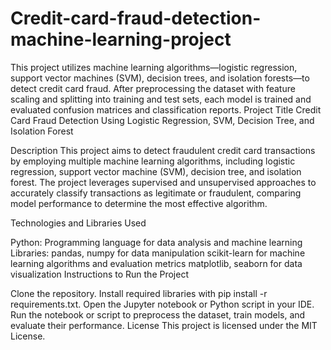 # Credit-card-fraud-detection-machine-learning-project
This project utilizes machine learning algorithms—logistic regression, support vector machines (SVM), decision trees, and isolation forests—to detect credit card fraud. After preprocessing the dataset with feature scaling and splitting into training and test sets, each model is trained and evaluated  confusion matrices and classification reports. 
Project Title
Credit Card Fraud Detection Using Logistic Regression, SVM, Decision Tree, and Isolation Forest

Description
This project aims to detect fraudulent credit card transactions by employing multiple machine learning algorithms, including logistic regression, support vector machine (SVM), decision tree, and isolation forest. The project leverages supervised and unsupervised approaches to accurately classify transactions as legitimate or fraudulent, comparing model performance to determine the most effective algorithm.

Technologies and Libraries Used

Python: Programming language for data analysis and machine learning
Libraries:
pandas, numpy for data manipulation
scikit-learn for machine learning algorithms and evaluation metrics
matplotlib, seaborn for data visualization
Instructions to Run the Project

Clone the repository.
Install required libraries with pip install -r requirements.txt.
Open the Jupyter notebook or Python script in your IDE.
Run the notebook or script to preprocess the dataset, train models, and evaluate their performance.
License
This project is licensed under the MIT License.






